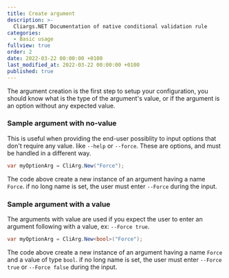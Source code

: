 ```yaml
---
title: Create argument
description: >-
  Cliargs.NET Documentation of native conditional validation rule
categories:
  - Basic usage
fullview: true
order: 2
date: 2022-03-22 00:00:00 +0100
last_modified_at: 2022-03-22 00:00:00 +0100
published: true
---
```


The argument creation is the first step to setup your configuration, you should know what is the type of the argument's value, or if the argument is an option without any expected value.

### Sample argument with no-value

This is useful when providing the end-user possiblity to input options that don't require any value. like `--help` or `--force`. These are options, and must be handled in a different way.

```csharp
var myOptionArg = CliArg.New("Force");
```

The code above create a new instance of an argument having a name `Force`. if no long name is set, the user must enter `--Force` during the input.  

### Sample argument with a value

The arguments with value are used if you expect the user to enter an argument following with a value, ex: `--Force true`.

```csharp
var myOptionArg = CliArg.New<bool>("Force");
```

The code above create a new instance of an argument having a name `Force` and a value of type `bool`. if no long name is set, the user must enter `--Force true` or `--Force false` during the input.

